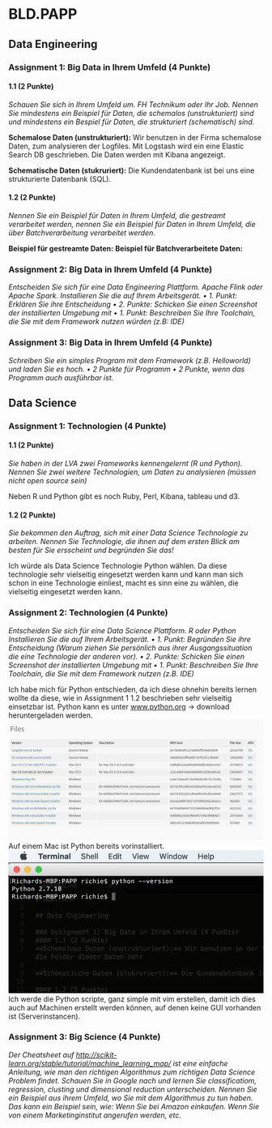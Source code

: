 # BLD.PAPP

## Data Engineering

### Assignment 1: Big Data in Ihrem Umfeld (4 Punkte)
#### 1.1 (2 Punkte)
_Schauen Sie sich in Ihrem Umfeld um. FH Technikum oder Ihr Job. Nennen Sie mindestens ein Beispiel für Daten, die schemalos (unstrukturiert) sind und mindestens ein Bespiel für Daten, die strukturiert (schematisch) sind._

**Schemalose Daten (unstrukturiert):** Wir benutzen in der Firma schemalose Daten, zum analysieren der Logfiles. Mit Logstash wird ein eine Elastic Search DB geschrieben. Die Daten werden mit Kibana angezeigt.

**Schematische Daten (stukruriert):** Die Kundendatenbank ist bei uns eine strukturierte Datenbank (SQL).

#### 1.2 (2 Punkte)
_Nennen Sie ein Beispiel für Daten in Ihrem Umfeld, die gestreamt verarbeitet werden, nennen Sie ein Beispiel für Daten in Ihrem Umfeld, die über Batchverarbeitung verarbeitet werden._

**Beispiel für gestreamte Daten:**
**Beispiel für Batchverarbeitete Daten:**

### Assignment 2: Big Data in Ihrem Umfeld (4 Punkte)
_Entscheiden Sie sich für eine Data Engineering Plattform. Apache Flink oder Apache Spark. Installieren Sie die auf Ihrem Arbeitsgerät.
• 1. Punkt: Erklären Sie ihre Entscheidung
• 2. Punkte: Schicken Sie einen Screenshot der installierten Umgebung mit
• 1. Punkt: Beschreiben Sie Ihre Toolchain, die Sie mit dem Framework nutzen würden (z.B:
IDE)_

### Assignment 3: Big Data in Ihrem Umfeld (4 Punkte)
_Schreiben Sie ein simples Program mit dem Framework (z.B. Helloworld) und laden Sie es hoch.
• 2 Punkte für Programm
• 2 Punkte, wenn das Programm auch ausführbar ist._

## Data Science

### Assignment 1: Technologien (4 Punkte)
#### 1.1 (2 Punkte)
_Sie haben in der LVA zwei Frameworks kennengelernt (R und Python). Nennen Sie zwei weitere Technologien, um Daten zu analysieren (müssen nicht open source sein)_

Neben R und Python gibt es noch Ruby, Perl, Kibana, tableau und d3.

#### 1.2 (2 Punkte)
_Sie bekommen den Auftrag, sich mit einer Data Science Technologie zu arbeiten. Nennen Sie Technologie, die ihnen auf dem ersten Blick am besten für Sie ersscheint und begründen Sie das!_

Ich würde als Data Science Technologie Python wählen. Da diese technologie sehr vielseitig eingesetzt werden kann und kann man sich schon in eine Technologie einliest, macht es sinn eine zu wählen, die vielseitig eingesetzt werden kann.

### Assignment 2: Technologien (4 Punkte)
_Entscheiden Sie sich für eine Data Science Plattform. R oder Python Installieren Sie die auf Ihrem Arbeitsgerät.
• 1. Punkt: Begründen Sie ihre Entscheidung (Warum ziehen Sie persönlich aus ihrer Ausgangssituation die eine Technologie der anderen vor).
• 2. Punkte: Schicken Sie einen Screenshot der installierten Umgebung mit
• 1. Punkt: Beschreiben Sie Ihre Toolchain, die Sie mit dem Framework nutzen (z.B. IDE)_

Ich habe mich für Python entschieden, da ich diese ohnehin bereits lernen wollte da diese, wie in Assignment 1 1.2 beschrieben sehr vielseitig einsetzbar ist.
Python kann es unter www.python.org -> download heruntergeladen werden.
![Alt text](python_downlaod.png?raw=true "Downloadseite von python")
Auf einem Mac ist Python bereits vorinstalliert.
![Alt text](python_installed.png "Installierte Arbeitsumgebung auf dem Mac")
Ich werde die Python scripte, ganz simple mit vim erstellen, damit ich dies auch auf Machinen erstellt werden können, auf denen keine GUI vorhanden ist (Serverinstancen). 
### Assignment 3: Big Science (4 Punkte)
_Der Cheatsheet auf http://scikit-learn.org/stable/tutorial/machine_learning_map/ ist eine einfache Anleitung, wie man den richtigen Algorithmus zum richtigen Data Science Problem findet.
Schauen Sie in Google nach und lernen Sie classificatiom, regression, clusting und dimensional reduction unterscheiden.
Nennen Sie ein Beispiel aus ihrem Umfeld, wo Sie mit dem Algorithmus zu tun haben. Das kann ein Beispiel sein, wie: Wenn Sie bei Amazon einkaufen. Wenn Sie von einem Marketinginstitut angerufen werden, etc._